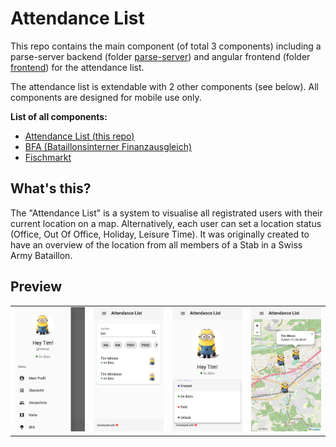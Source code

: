 # Attendance List
This repo contains the main component (of total 3 components) including a parse-server backend (folder <a href="https://github.com/biersoeckli/attendance-list/tree/master/parse-server">parse-server</a>) and angular frontend (folder <a href="https://github.com/biersoeckli/attendance-list/tree/master/frontend">frontend</a>) for the attendance list. 

The attendance list is extendable with 2 other components (see below). All components are designed for mobile use only.

<b>List of all components:</b>
- <a href="https://github.com/biersoeckli/attendance-list">Attendance List (this repo)</a>
- <a href="https://github.com/biersoeckli/bfa">BFA (Bataillonsinterner Finanzausgleich)</a>
- <a href="https://github.com/biersoeckli/fischmarkt">Fischmarkt</a>

## What's this?
The "Attendance List" is a system to visualise all registrated users with their current location on a map. Alternatively, each user can set a location status (Office, Out Of Office, Holiday, Leisure Time). It was originally created to have an overview of the location from all members of a Stab in a Swiss Army Bataillon.

## Preview
<table>
  <tr>
    <td>
      <img width="100%" src="assets/screenshot-1.png" />
    </td>
    <td>
      <img width="100%" src="assets/screenshot-2.png" />
    </td>
    <td>
      <img width="100%" src="assets/screenshot-3.png" />
    </td>
    <td>
      <img width="100%" src="assets/screenshot-4.png" />
    </td>
  </tr>
</table>
